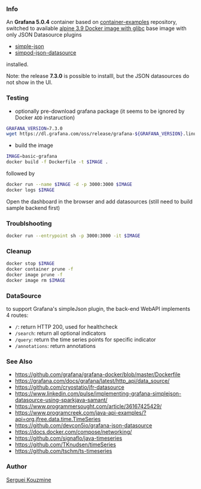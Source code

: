 ### Info

An __Grafana 5.0.4__  container based on [container-examples](https://github.com/container-examples/alpine-grafana) repository,
switched to available [alpine 3.9 Docker image with glibc](https://hub.docker.com/r/frolvlad/alpine-glibc/)
base image with only JSON Datasource plugins 

 * [simple-json](https://grafana.com/grafana/plugins/grafana-simple-json-datasource/) 
 * [simpod-json-datasource](https://grafana.com/grafana/plugins/simpod-json-datasource/)
 
installed. 

Note: the release __7.3.0__ is possible to installl, but the JSON datasources do not show in the UI.


### Testing
* optionally pre-download grafana package (it seems to be ignored by Docker `ADD` instaruction)
```sh
GRAFANA_VERSION=7.3.0
wget https://dl.grafana.com/oss/release/grafana-${GRAFANA_VERSION}.linux-amd64.tar.gz .
```
* build the image
```sh
IMAGE=basic-grafana
docker build -f Dockerfile -t $IMAGE .
```
followed by
```sh
docker run --name $IMAGE -d -p 3000:3000 $IMAGE
docker logs $IMAGE
```
Open the dashboard in the browser and add datasources (still need to build sample backend first)

### Troublshooting

```sh
docker run --entrypoint sh -p 3000:3000 -it $IMAGE
```
### Cleanup

```sh
docker stop $IMAGE
docker container prune -f
docker image prune -f
docker image rm $IMAGE
```
### DataSource

to support Grafana's simpleJson plugin, the back-end WebAPI implements 4 routes:
  *  `/`: return HTTP 200, used for healthcheck
  *  `/search`: return all optional indicators
  *  `/query`: return the time series points for specific indicator
  *  `/annotations`: return annotations

### See Also

  * https://github.com/grafana/grafana-docker/blob/master/Dockerfile
  * https://grafana.com/docs/grafana/latest/http_api/data_source/
  * https://github.com/cryostatio/jfr-datasource
  * https://www.linkedin.com/pulse/implementing-grafana-simplejson-datasource-using-sparkjava-samant/
  * https://www.programmersought.com/article/36167425429/
  * https://www.programcreek.com/java-api-examples/?api=org.jfree.data.time.TimeSeries
  * https://github.com/devcon5io/grafana-json-datasource
  * https://docs.docker.com/compose/networking/
  * https://github.com/signaflo/java-timeseries
  * https://github.com/TKnudsen/timeSeries
  * https://github.com/tschm/ts-timeseries

### Author

[Serguei Kouzmine](kouzmine_serguei@yahoo.com)


